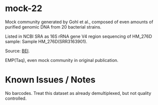 # mock-22

Mock community generated by Gohl et al., composed of even amounts of purified genomic DNA from 20 bacterial strains.

Listed in NCBI SRA as 16S rRNA gene V4 region sequencing of HM_276D sample: Sample HM_276D(SRR3163901).

Source: [BEI](https://www.beiresources.org/Catalog/otherProducts/HM-276D.aspx).

EMP(Taq), even mock community in original publication.

# Known Issues / Notes

No barcodes. Treat this dataset as already demultiplexed, but not quality controlled.
